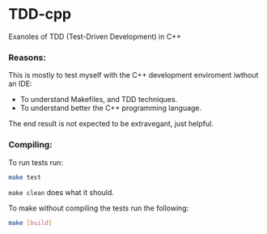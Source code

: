 # TDD-cpp
Exanoles of TDD (Test-Driven Development) in C++

### Reasons:
This is mostly to test myself with the C++ development enviroment iwthout an IDE:
* To understand Makefiles, and TDD techniques.
* To understand better the C++ programming language.

The end result is not expected to be extravegant, just helpful.

### Compiling:

To run tests run:

```bash
make test
```

```make clean``` does what it should.

To make without compiling the tests run the following:
```bash
make [build]
```
